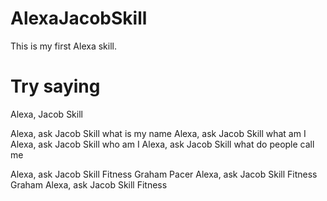 # AlexaJacobSkill
This is my first Alexa skill.

# Try saying
Alexa, Jacob Skill

Alexa, ask Jacob Skill what is my name
Alexa, ask Jacob Skill what am I
Alexa, ask Jacob Skill who am I
Alexa, ask Jacob Skill what do people call me

Alexa, ask Jacob Skill Fitness Graham Pacer
Alexa, ask Jacob Skill Fitness Graham
Alexa, ask Jacob Skill Fitness
